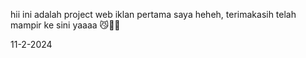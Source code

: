 hii ini adalah project web iklan pertama saya heheh, terimakasih telah mampir ke sini yaaaa 😼🥰🥰

11-2-2024
